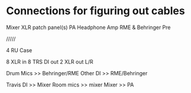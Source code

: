 # Connections for figuring out cables

Mixer
XLR patch panel(s)
PA
Headphone Amp
RME & Behringer Pre

/////


4 RU Case


8 XLR in
8 TRS DI out 
2 XLR out L/R





Drum Mics >> Behringer/RME
Other DI >> RME/Behringer

Travis DI >> Mixer
Room mics >> mixer
Mixer >> PA
